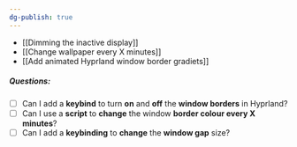 ```yaml
---
dg-publish: true
---
```

- [[Dimming the inactive display]]
- [[Change wallpaper every X minutes]]
- [[Add animated Hyprland window border gradiets]]

##### Questions:
- [ ] Can I add a **keybind** to turn **on** and **off** the **window borders** in Hyprland?
- [ ] Can I use a **script** to **change** the window **border colour every X minutes**?
- [ ] Can I add a **keybinding** to **change** the **window gap** size?